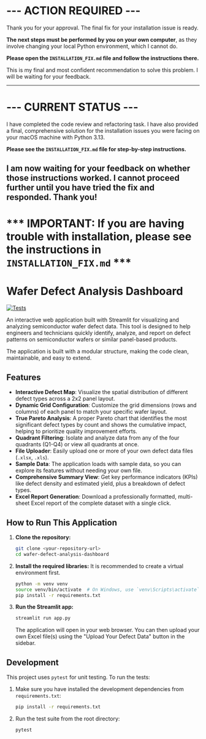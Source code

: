 # --- ACTION REQUIRED ---
Thank you for your approval. The final fix for your installation issue is ready.

**The next steps must be performed by you on your own computer**, as they involve changing your local Python environment, which I cannot do.

**Please open the `INSTALLATION_FIX.md` file and follow the instructions there.**

This is my final and most confident recommendation to solve this problem. I will be waiting for your feedback.

---
# --- CURRENT STATUS ---
I have completed the code review and refactoring task. I have also provided a final, comprehensive solution for the installation issues you were facing on your macOS machine with Python 3.13.

**Please see the `INSTALLATION_FIX.md` file for step-by-step instructions.**

I am now waiting for your feedback on whether those instructions worked. I cannot proceed further until you have tried the fix and responded. Thank you!
---

# *** IMPORTANT: If you are having trouble with installation, please see the instructions in `INSTALLATION_FIX.md` ***

# Wafer Defect Analysis Dashboard

[![Tests](https://img.shields.io/badge/tests-passing-brightgreen)](https://github.com/your-repo/actions)

An interactive web application built with Streamlit for visualizing and analyzing semiconductor wafer defect data. This tool is designed to help engineers and technicians quickly identify, analyze, and report on defect patterns on semiconductor wafers or similar panel-based products.

The application is built with a modular structure, making the code clean, maintainable, and easy to extend.

## Features

- **Interactive Defect Map**: Visualize the spatial distribution of different defect types across a 2x2 panel layout.
- **Dynamic Grid Configuration**: Customize the grid dimensions (rows and columns) of each panel to match your specific wafer layout.
- **True Pareto Analysis**: A proper Pareto chart that identifies the most significant defect types by count and shows the cumulative impact, helping to prioritize quality improvement efforts.
- **Quadrant Filtering**: Isolate and analyze data from any of the four quadrants (Q1-Q4) or view all quadrants at once.
- **File Uploader**: Easily upload one or more of your own defect data files (`.xlsx`, `.xls`).
- **Sample Data**: The application loads with sample data, so you can explore its features without needing your own file.
- **Comprehensive Summary View**: Get key performance indicators (KPIs) like defect density and estimated yield, plus a breakdown of defect types.
- **Excel Report Generation**: Download a professionally formatted, multi-sheet Excel report of the complete dataset with a single click.

## How to Run This Application

1.  **Clone the repository:**
    ```bash
    git clone <your-repository-url>
    cd wafer-defect-analysis-dashboard
    ```

2.  **Install the required libraries:**
    It is recommended to create a virtual environment first.
    ```bash
    python -m venv venv
    source venv/bin/activate  # On Windows, use `venv\Scripts\activate`
    pip install -r requirements.txt
    ```

3.  **Run the Streamlit app:**
    ```bash
    streamlit run app.py
    ```
    The application will open in your web browser. You can then upload your own Excel file(s) using the "Upload Your Defect Data" button in the sidebar.

## Development

This project uses `pytest` for unit testing. To run the tests:

1.  Make sure you have installed the development dependencies from `requirements.txt`:
    ```bash
    pip install -r requirements.txt
    ```

2.  Run the test suite from the root directory:
    ```bash
    pytest
    ```
